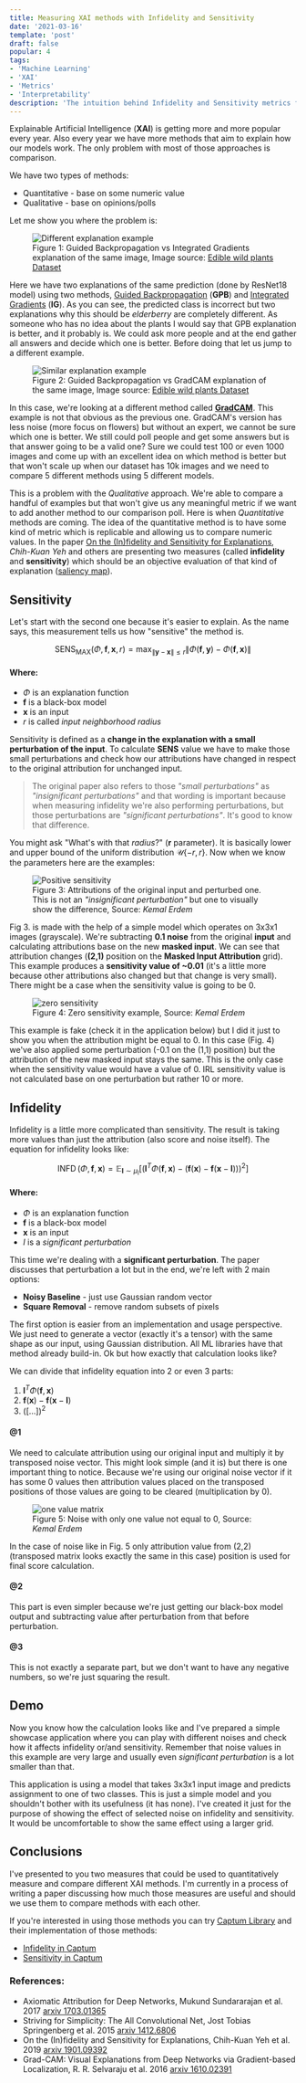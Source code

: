 ```yaml
---
title: Measuring XAI methods with Infidelity and Sensitivity
date: '2021-03-16'
template: 'post'
draft: false
popular: 4
tags:
- 'Machine Learning'
- 'XAI'
- 'Metrics'
- 'Interpretability' 
description: 'The intuition behind Infidelity and Sensitivity metrics for XAI methods.'
---
```


Explainable Artificial Intelligence (__XAI__) is getting more and more popular every year. Also every year we have more methods that aim to explain how our models work. The only problem with most of those approaches is comparison.

We have two types of methods:

- Quantitative - base on some numeric value
- Qualitative - base on opinions/polls

Let me show you where the problem is:

<figure class="image">
  <img src="./gbp-ig-different.jpg" alt="Different explanation example">
  <figcaption>Figure 1: Guided Backpropagation vs Integrated Gradients explanation of the same image, Image source: <a href="https://www.kaggle.com/gverzea/edible-wild-plants" target="_blank">Edible wild plants Dataset</a></figcaption>
</figure>

Here we have two explanations of the same prediction (done by ResNet18 model) using two methods, [Guided Backpropagation][gbp] (__GPB__) and [Integrated Gradients][ig] (__IG__). As you can see, the predicted class is incorrect but two explanations why this should be _elderberry_ are completely different. As someone who has no idea about the plants I would say that GPB explanation is better, and it probably is. We could ask more people and at the end gather all answers and decide which one is better. Before doing that let us jump to a different example.

<figure class="image">
  <img src="./gbp-gradcam-similar.jpg" alt="Similar explanation example">
  <figcaption>Figure 2: Guided Backpropagation vs GradCAM explanation of the same image, Image source: <a href="https://www.kaggle.com/gverzea/edible-wild-plants" target="_blank">Edible wild plants Dataset</a></figcaption>
</figure>

In this case, we're looking at a different method called __[GradCAM][gradcam]__. This example is not that obvious as the previous one. GradCAM's version has less noise (more focus on flowers) but without an expert, we cannot be sure which one is better. We still could poll people and get some answers but is that answer going to be a valid one? Sure we could test 100 or even 1000 images and come up with an excellent idea on which method is better but that won't scale up when our dataset has 10k images and we need to compare 5 different methods using 5 different models.

This is a problem with the _Qualitative_ approach. We're able to compare a handful of examples but that won't give us any meaningful metric if we want to add another method to our comparison poll. Here is when _Quantitative_ methods are coming. The idea of the quantitative method is to have some kind of metric which is replicable and allowing us to compare numeric values. In the paper [On the (In)fidelity and Sensitivity for Explanations][infsens], _Chih-Kuan Yeh_ and others are presenting two measures (called __infidelity__ and __sensitivity__) which should be an objective evaluation of that kind of explanation ([saliency map](https://en.wikipedia.org/wiki/Saliency_map)).

## Sensitivity

Let's start with the second one because it's easier to explain. As the name says, this measurement tells us how "sensitive" the method is. 

$$
\operatorname{SENS}_{\operatorname{MAX}}(\Phi, \mathbf{f}, \mathbf{x}, r)=\max _{\|\mathbf{y}-\mathbf{x}\| \leqslant r} \| \Phi(\mathbf{f}, \mathbf{y})-\Phi(\mathbf{f}, \mathbf{x}) \|
$$

#### Where:

- $\Phi$ is an explanation function
- $\mathbf{f}$ is a black-box model
- $\mathbf{x}$ is an input
- $r$ is called _input neighborhood radius_ 

Sensitivity is defined as a __change in the explanation with a small perturbation of the input__. To calculate __SENS__ value we have to make those small perturbations and check how our attributions have changed in respect to the original attribution for unchanged input.

> The original paper also refers to those _"small perturbations"_ as _"insignificant perturbations"_ and that wording is important because when measuring infidelity we're also performing perturbations, but those perturbations are _"significant perturbations"_. It's good to know that difference.

You might ask "What's with that _radius_?" (__r__ parameter). It is basically lower and upper bound of the uniform distribution ${\mathcal  {U}}\{-r,r\}$. Now when we know the parameters here are the examples:

<figure class="image">
  <img src="./sens-changed.png" alt="Positive sensitivity">
  <figcaption>Figure 3: Attributions of the original input and perturbed one. This is not an <i>"insignificant perturbation"</i> but one to visually show the difference, Source: <i>Kemal Erdem</i></figcaption>
</figure>

Fig 3. is made with the help of a simple model which operates on 3x3x1 images (grayscale). We're subtracting __0.1 noise__ from the original __input__ and calculating attributions base on the new __masked input__. We can see that attribution changes (__(2,1)__ position on the __Masked Input Attribution__ grid). This example produces a __sensitivity value of ~0.01__ (it's a little more because other attributions also changed but that change is very small). There might be a case when the sensitivity value is going to be 0.

<figure class="image">
  <img src="./sens-unchanged.png" alt="zero sensitivity">
  <figcaption>Figure 4: Zero sensitivity example, Source: <i>Kemal Erdem</i></figcaption>
</figure>

This example is fake (check it in the application below) but I did it just to show you when the attribution might be equal to 0. In this case (Fig. 4) we've also applied some perturbation (-0.1 on the (1,1) position) but the attribution of the new masked input stays the same. This is the only case when the sensitivity value would have a value of 0. IRL sensitivity value is not calculated base on one perturbation but rather 10 or more.

## Infidelity

Infidelity is a little more complicated than sensitivity. The result is taking more values than just the attribution (also score and noise itself). The equation for infidelity looks like:

$$
\operatorname{INFD}(\Phi, \mathbf{f}, \mathbf{x})=\mathbb{E}_{\mathbf{I} \sim \mu_{\mathrm{I}}}\left[\left(\mathbf{I}^{T} \Phi(\mathbf{f}, \mathbf{x})-(\mathbf{f}(\mathbf{x})-\mathbf{f}(\mathbf{x}-\mathbf{I}))\right)^{2}\right]
$$

#### Where:

- $\Phi$ is an explanation function
- $\mathbf{f}$ is a black-box model
- $\mathbf{x}$ is an input
- $I$ is a _significant perturbation_

This time we're dealing with a __significant perturbation__. The paper discusses that perturbation a lot but in the end, we're left with 2 main options:

- __Noisy Baseline__ - just use Gaussian random vector
- __Square Removal__ - remove random subsets of pixels

The first option is easier from an implementation and usage perspective. We just need to generate a vector (exactly it's a tensor) with the same shape as our input, using Gaussian distribution. All ML libraries have that method already build-in. Ok but how exactly that calculation looks like?

We can divide that infidelity equation into 2 or even 3 parts: 

1. $\mathbf{I}^{T} \Phi(\mathbf{f}, \mathbf{x})$
1. $\mathbf{f}(\mathbf{x})-\mathbf{f}(\mathbf{x}-\mathbf{I})$
1. $([...])^2$

#### @1

We need to calculate attribution using our original input and multiply it by transposed noise vector. This might look simple (and it is) but there is one important thing to notice. Because we're using our original noise vector if it has some 0 values then attribution values placed on the transposed positions of those values are going to be cleared (multiplication by 0).

<figure class="image">
  <img src="./inf-one-value-matrix.png" alt="one value matrix">
  <figcaption>Figure 5: Noise with only one value not equal to 0, Source: <i>Kemal Erdem</i></figcaption>
</figure>

In the case of noise like in Fig. 5 only attribution value from (2,2) (transposed matrix looks exactly the same in this case) position is used for final score calculation.

#### @2

This part is even simpler because we're just getting our black-box model output and subtracting value after perturbation from that before perturbation.

#### @3

This is not exactly a separate part, but we don't want to have any negative numbers, so we're just squaring the result.

## Demo

Now you know how the calculation looks like and I've prepared a simple showcase application where you can play with different noises and check how it affects infidelity or/and sensitivity. Remember that noise values in this example are very large and usually even _significant perturbation_ is a lot smaller than that.

<div class="center-all">
    <xai-infidelity></xai-infidelity>
</div>

This application is using a model that takes 3x3x1 input image and predicts assignment to one of two classes. This is just a simple model and you shouldn't bother with its usefulness (it has none). I've created it just for the purpose of showing the effect of selected noise on infidelity and sensitivity. It would be uncomfortable to show the same effect using a larger grid.

## Conclusions

I've presented to you two measures that could be used to quantitatively measure and compare different XAI methods. I'm currently in a process of writing a paper discussing how much those measures are useful and should we use them to compare methods with each other.

If you're interested in using those methods you can try [Captum Library](https://captum.ai/) and their implementation of those methods:

- [Infidelity in Captum](https://captum.ai/api/metrics.html#infidelity)
- [Sensitivity in Captum](https://captum.ai/api/metrics.html#sensitivity)

### References:

- Axiomatic Attribution for Deep Networks, Mukund Sundararajan et al. 2017 [arxiv 1703.01365][ig]
- Striving for Simplicity: The All Convolutional Net, Jost Tobias Springenberg et al. 2015 [arxiv 1412.6806][gbp]
- On the (In)fidelity and Sensitivity for Explanations, Chih-Kuan Yeh et al. 2019 [arxiv 1901.09392][infsens]
- Grad-CAM: Visual Explanations from Deep Networks via Gradient-based Localization, R. R. Selvaraju et al. 2016 [arxiv 1610.02391][gradcam]

[ig]: https://arxiv.org/abs/1703.01365
[gbp]: https://arxiv.org/pdf/1412.6806.pdf
[infsens]: https://arxiv.org/abs/1901.09392
[gradcam]: https://arxiv.org/abs/1610.02391